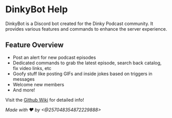 # DinkyBot Help

DinkyBot is a Discord bot created for the Dinky Podcast community. It provides various features and commands to enhance the server experience.

## Feature Overview

- Post an alert for new podcast episodes
- Dedicated commands to grab the latest episode, search back catalog, fix video links, etc
- Goofy stuff like posting GIFs and inside jokes based on triggers in messages
- Welcome new members
- And more!

Visit the [Github Wiki](https://github.com/leftydrummer/dinkybot/wiki/Features) for detailed info! 

*Made with ❤️ by <@257048354872229888>*
